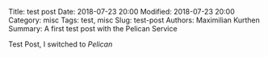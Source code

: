 Title: test post
Date: 2018-07-23 20:00
Modified: 2018-07-23 20:00
Category: misc
Tags: test, misc
Slug: test-post
Authors: Maximilian Kurthen
Summary: A first test post with the Pelican Service

Test Post, I switched to *Pelican*
